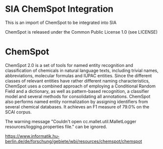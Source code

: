 # SIA ChemSpot Integration

This is an import of ChemSpot to be integrated into SIA 

ChemSpot is released under the Common Public License 1.0 (see LICENSE)

# ChemSpot

ChemSpot 2.0 is a set of tools for named entity recognition and classification of chemicals in natural language texts, including trivial names, abbreviations, molecular formulas and IUPAC entities. Since the different classes of relevant entities have rather different naming characteristics, ChemSpot uses a combined approach of employing a Conditional Random Field and a dictionary, as well as pattern-based recognition, a classifier model and several methods for consolidating all annotations. ChemSpot also performs named entity normalization by assigning identifiers from several chemical databases. It achieves an F1 measure of 79.0% on the SCAI corpus.

The warning message "Couldn't open cc.mallet.util.MalletLogger resources/logging.properties file." can be ignored.

https://www.informatik.hu-berlin.de/de/forschung/gebiete/wbi/resources/chemspot/chemspot
